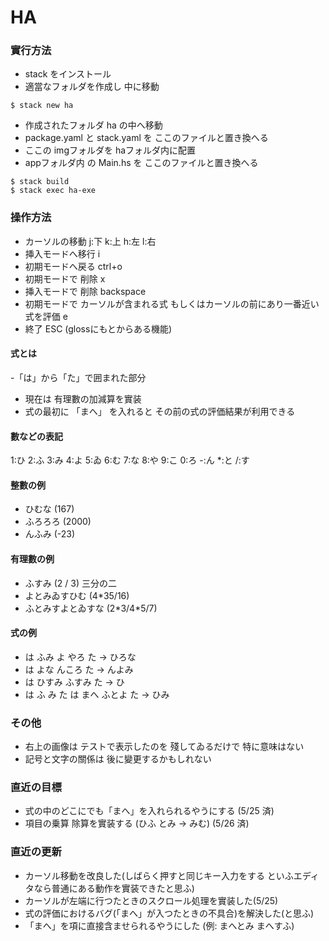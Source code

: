# HA
### 實行方法

- stack をインストール
- 適當なフォルダを作成し 中に移動

```
$ stack new ha
```
- 作成されたフォルダ ha の中へ移動
- package.yaml と stack.yaml を ここのファイルと置き換へる
- ここの imgフォルダを haフォルダ内に配置
- appフォルダ内 の Main.hs を ここのファイルと置き換へる
```
$ stack build
$ stack exec ha-exe
```

### 操作方法
- カーソルの移動 j:下 k:上 h:左 l:右
- 挿入モードへ移行 i
- 初期モードへ戻る ctrl+o
- 初期モードで 削除 x
- 挿入モードで 削除 backspace
- 初期モードで カーソルが含まれる式 もしくはカーソルの前にあり一番近い式を評価 e
- 終了 ESC (glossにもとからある機能)

#### 式とは
-「は」から「た」で囲まれた部分
- 現在は 有理數の加減算を實装
- 式の最初に 「まへ」 を入れると その前の式の評価結果が利用できる

#### 數などの表記
1:ひ 2:ふ 3:み 4:よ 5:ゐ 6:む 7:な 8:や 9:こ 0:ろ -:ん \*:と /:す

#### 整數の例
- ひむな (167)
- ふろろろ (2000)
- んふみ (-23)

#### 有理數の例
- ふすみ (2 / 3) 三分の二
- よとみゐすひむ (4\*35/16)
- ふとみすよとゐすな (2\*3/4\*5/7)

#### 式の例
- は ふみ よ やろ た  -> ひろな
- は よな んころ た -> んよみ
- は ひすみ ふすみ た -> ひ
- は ふ み た は まへ ふとよ た -> ひみ

### その他
- 右上の画像は テストで表示したのを 殘してゐるだけで 特に意味はない
- 記号と文字の關係は 後に變更するかもしれない

### 直近の目標
- 式の中のどこにでも「まへ」を入れられるやうにする (5/25 済)
- 項目の乗算 除算を實装する (ひふ とみ -> みむ) (5/26 済)

### 直近の更新
- カーソル移動を改良した(しばらく押すと同じキー入力をする といふエディタなら普通にある動作を實装できたと思ふ)
- カーソルが左端に行つたときのスクロール処理を實装した(5/25)
- 式の評価におけるバグ(「まへ」が入つたときの不具合)を解決した(と思ふ)
- 「まへ」を項に直接含ませられるやうにした (例: まへとみ まへすふ)
